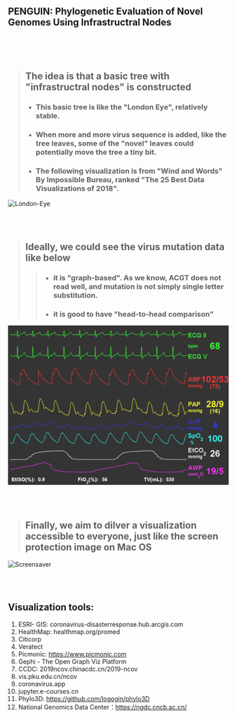 ## __PENGUIN__: **P**hylogenetic **E**valuation of **N**ovel **G**enomes **U**sing **I**nfrastructral **N**odes    

<br/><br/><br/>

> ## The idea is that a basic tree with "infrastructral nodes" is constructed   
> - ### This basic tree is like the "London Eye", relatively stable.
> - ### When more and more virus sequence is added, like the tree leaves, some of the "novel" leaves could potentially move the tree a tiny bit.
> - ### The following visualization is from "Wind and Words" By Impossible Bureau, ranked "The 25 Best Data Visualizations of 2018".

![London-Eye](./images/londoneye.gif)

<br/><br/>  


> ## Ideally, we could see the virus mutation data like below
> > - ### it is "graph-based". As we know, ACGT does not read well, and mutation is not simply single letter substitution.
> > - ### it is good to have "head-to-head comparison"

![ECG](./images/ecg.gif)

<br/><br/>   

> ## Finally, we aim to dilver a visualization accessible to everyone, just like the screen protection image on Mac OS   

![Screensaver](./images/screensaver.gif)

<br/><br/>


## Visualization tools: 
1. ESRI- GIS: coronavirus-disasterresponse.hub.arcgis.com
2. HealthMap: healthmap.org/promed
3. Citicorp
4. Veratect
5. Picmonic: https://www.picmonic.com
6. Gephi - The Open Graph Viz Platform
7. CCDC: 2019ncov.chinacdc.cn/2019-ncov
8. vis.pku.edu.cn/ncov
9. coronavirus.app
10. jupyter.e-courses.cn
11. Phylo3D: https://github.com/logogin/phylo3D
12. National Genomics Data Center：https://ngdc.cncb.ac.cn/
